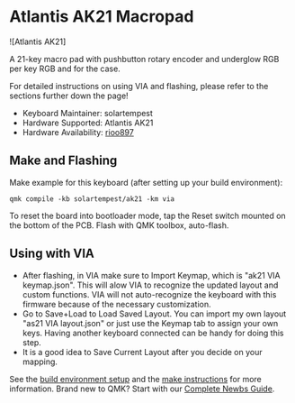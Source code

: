 # Atlantis AK21 Macropad

![Atlantis AK21]

A 21-key macro pad with pushbutton rotary encoder and underglow RGB per key RGB and for the case.

For detailed instructions on using VIA and flashing, please refer to the sections further down the page!

* Keyboard Maintainer: solartempest
* Hardware Supported: Atlantis AK21
* Hardware Availability: [rioo897](https://shop198276076.world.taobao.com/index.htm?spm=2013.1.w5002-23418336364.2.3f4d7d51DkVX3s)

## Make and Flashing

Make example for this keyboard (after setting up your build environment):

    qmk compile -kb solartempest/ak21 -km via

To reset the board into bootloader mode, tap the Reset switch mounted on the bottom of the PCB.
Flash with QMK toolbox, auto-flash.

## Using with VIA

-   After flashing, in VIA make sure to Import Keymap, which is "ak21 VIA keymap.json". This will alow VIA to recognize the updated layout and custom functions. VIA will not auto-recognize the keyboard with this firmware because of the necessary customization.
-   Go to Save+Load to Load Saved Layout. You can import my own layout "as21 VIA layout.json" or just use the Keymap tab to assign your own keys. Having another keyboard connected can be handy for doing this step.
-   It is a good idea to Save Current Layout after you decide on your mapping.

See the [build environment setup](https://docs.qmk.fm/#/getting_started_build_tools) and the [make instructions](https://docs.qmk.fm/#/getting_started_make_guide) for more information. Brand new to QMK? Start with our [Complete Newbs Guide](https://docs.qmk.fm/#/newbs).
